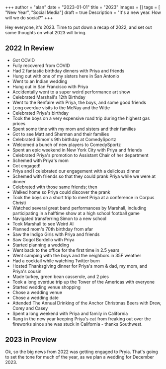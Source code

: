 +++
author = "alan"
date = "2023-01-01"
title = "2023"
images = []
tags = [ "New Year", "Social Media"]
draft = true
Description = "It's a new year. How will we do social?"
+++

Hey everyone, it's 2023. Time to put down a recap of 2022, and set out some thoughts on what 2023 will bring. 

## 2022 In Review

* Got COVID
* Fully recovered from COVID
* Had 2 fantastic birthday dinners with Priya and friends
* Hung out with one of my sisters here in San Antonio
* Went to an Indian wedding
* Hung out in San Francisco with Priya
* Accidentally went to a super weird performance art show
* Celebrated Marshall's 12th Birthday
* Went to the Renfaire with Priya, the boys, and some good friends
* Long overdue visits to the McNay and the Witte
* Celebrated Priya's birthday
* Took the boys on a very expensive road trip during the highest gas prices
* Spent some time with my mom and sisters and their families
* Got to see Matt and Sherman and their families
* Celebrated Simon's 9th birthday at ComedySportz
* Welcomed a bunch of new players to ComedySportz
* Spent an epic weekend in New York City with Priya and friends
* Celebrated Priya's promotion to Assistant Chair of her department
* Schemed with Priya's mom
* Got engaged!
* Priya and I celebrated our engagement with a delicious dinner
* Schemed with friends so that they could prank Priya while we were at dinner
* Celebrated with those same friends; then
* Walked home so Priya could discover the prank
* Took the boys on a short trip to meet Priya at a conference in Corpus Christi
* Watched several great band performances by Marshall, including participating in a halftime show at a high school football game
* Navigated transferring Simon to a new school
* Took Marshall to see Weird Al
* Planned mom's 70th birthday from afar
* Saw the Indigo Girls with Priya and friends
* Saw Gogol Bordello with Priya 
* Started planning a wedding
* Went back to the office for the first time in 2.5 years
* Went camping with the boys and the neighbors in 35F weather
* Had a cocktail while watching Twitter burn
* Hosted Thanksgiving dinner for Priya's mom & dad, my mom, and Priya's cousin
* Made turkey, green bean casserole, and 2 pies
* Took a long overdue trip up the Tower of the Americas with everyone
* Started wedding venue shopping
* Chose a wedding venue
* Chose a wedding date
* Attended The Annual Drinking of the Anchor Christmas Beers with Drew, Corey and Casey
* Spent a long weekend with Priya and family in California
* Rang in the new year keeping Priya's cat from freaking out over the fireworks since she was stuck in California - thanks Southwest.

## 2023 in Preview

Ok, so the big news from 2022 was getting engaged to Pryia. That's going to set the tone for much of the year, as we plan a wedding for December 2023. 
